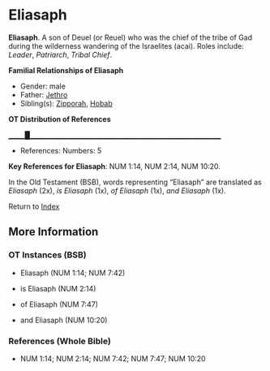 # Eliasaph
**Eliasaph**. 
A son of Deuel (or Reuel) who was the chief of the tribe of Gad during the wilderness wandering of the Israelites (acai). 
Roles include: 
_Leader_, _Patriarch_, _Tribal Chief_. 




**Familial Relationships of Eliasaph**


* Gender: male
* Father: [Jethro](Jethro.md)
* Sibling(s): [Zipporah](Zipporah.md), [Hobab](Hobab.md)


**OT Distribution of References**

▁▁▁█▁▁▁▁▁▁▁▁▁▁▁▁▁▁▁▁▁▁▁▁▁▁▁▁▁▁▁▁▁▁▁▁▁▁▁
* References: Numbers: 5



**Key References for Eliasaph**: 
NUM 1:14, NUM 2:14, NUM 10:20. 


In the Old Testament (BSB), words representing “Eliasaph” are translated as 
*Eliasaph* (2x), *is Eliasaph* (1x), *of Eliasaph* (1x), *and Eliasaph* (1x). 




Return to [Index](00-Index.md)

## More Information

### OT Instances (BSB)

* Eliasaph (NUM 1:14; NUM 7:42)

* is Eliasaph (NUM 2:14)

* of Eliasaph (NUM 7:47)

* and Eliasaph (NUM 10:20)



### References (Whole Bible)

* NUM 1:14; NUM 2:14; NUM 7:42; NUM 7:47; NUM 10:20



